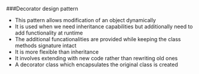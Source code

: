 ###Decorator design pattern
-	This pattern allows modification of an object dynamically
-	It is used when we need inheritance capabilities but additionally need to add functionality at runtime
-	The additional funcationalities are provided while keeping the class methods signature intact
-	It is more flexible than inheritance
-	It involves extending with new code rather than rewriting old ones
-	A decorator class which encapsulates the original class is created
